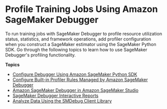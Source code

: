 # Profile Training Jobs Using Amazon SageMaker Debugger<a name="debugger-profile-training-jobs"></a>

To run training jobs with SageMaker Debugger to profile resource utilization status, statistics, and framework operations, add profiler configuration when you construct a SageMaker estimator using the SageMaker Python SDK\. Go through the following topics to learn how to use SageMaker Debugger's profiling functionality\.

**Topics**
+ [Configure Debugger Using Amazon SageMaker Python SDK](debugger-configuration-for-profiling.md)
+ [Configure Built\-in Profiler Rules Managed by Amazon SageMaker Debugger](use-debugger-built-in-profiler-rules.md)
+ [Amazon SageMaker Debugger in Amazon SageMaker Studio](debugger-on-studio.md)
+ [SageMaker Debugger Interactive Reports](debugger-report.md)
+ [Analyze Data Using the SMDebug Client Library](debugger-analyze-data.md)
